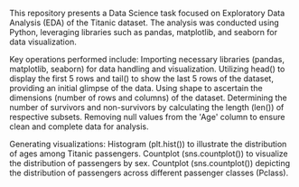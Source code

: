 This repository presents a Data Science task focused on Exploratory Data Analysis (EDA) of the Titanic dataset. The analysis was conducted using Python, leveraging libraries such as pandas, matplotlib, and seaborn for data visualization.

Key operations performed include:
Importing necessary libraries (pandas, matplotlib, seaborn) for data handling and visualization.
Utilizing head() to display the first 5 rows and tail() to show the last 5 rows of the dataset, providing an initial glimpse of the data.
Using shape to ascertain the dimensions (number of rows and columns) of the dataset.
Determining the number of survivors and non-survivors by calculating the length (len()) of respective subsets.
Removing null values from the 'Age' column to ensure clean and complete data for analysis.

Generating visualizations:
Histogram (plt.hist()) to illustrate the distribution of ages among Titanic passengers.
Countplot (sns.countplot()) to visualize the distribution of passengers by sex.
Countplot (sns.countplot()) depicting the distribution of passengers across different passenger classes (Pclass).







